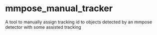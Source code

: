 # mmpose_manual_tracker
A tool to manually assign tracking id to objects detected by an mmpose detector with some assisted tracking
